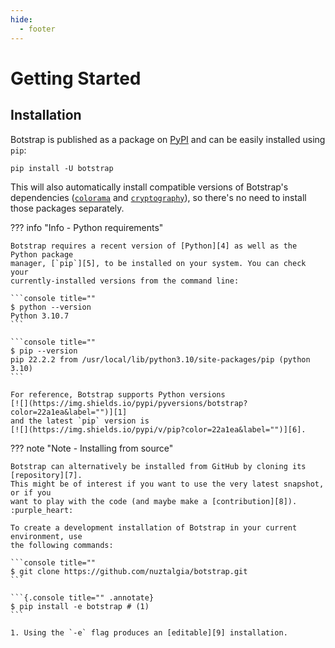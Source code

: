 ```yaml
---
hide:
  - footer
---
```


# Getting Started

## Installation

Botstrap is published as a package on [PyPI][1] and can be easily installed using `pip`:

```{.text .line-numbers-off title=""}
pip install -U botstrap
```

This will also automatically install compatible versions of Botstrap's dependencies
([`colorama`][2] and [`cryptography`][3]), so there's no need to install those packages
separately.

??? info "Info - Python requirements"

    Botstrap requires a recent version of [Python][4] as well as the Python package
    manager, [`pip`][5], to be installed on your system. You can check your
    currently-installed versions from the command line:

    ```console title=""
    $ python --version
    Python 3.10.7
    ```

    ```console title=""
    $ pip --version
    pip 22.2.2 from /usr/local/lib/python3.10/site-packages/pip (python 3.10)
    ```

    For reference, Botstrap supports Python versions
    [![](https://img.shields.io/pypi/pyversions/botstrap?color=22a1ea&label="")][1]
    and the latest `pip` version is
    [![](https://img.shields.io/pypi/v/pip?color=22a1ea&label="")][6].

??? note "Note - Installing from source"

    Botstrap can alternatively be installed from GitHub by cloning its [repository][7].
    This might be of interest if you want to use the very latest snapshot, or if you
    want to play with the code (and maybe make a [contribution][8]). :purple_heart:

    To create a development installation of Botstrap in your current environment, use
    the following commands:

    ```console title=""
    $ git clone https://github.com/nuztalgia/botstrap.git
    ```

    ```{.console title="" .annotate}
    $ pip install -e botstrap # (1)
    ```

    1. Using the `-e` flag produces an [editable][9] installation.

[1]: https://pypi.org/project/botstrap/
[2]: https://pypi.org/project/colorama/
[3]: https://pypi.org/project/cryptography/
[4]: https://www.python.org/downloads/
[5]: https://pip.pypa.io/en/stable/installation/
[6]: https://pypi.org/project/pip/
[7]: https://github.com/nuztalgia/botstrap
[8]: https://github.com/nuztalgia/botstrap/blob/main/.github/CONTRIBUTING.md
[9]: https://pip.pypa.io/en/stable/topics/local-project-installs/#editable-installs

<link rel="stylesheet" href="../stylesheets/getting-started.css" />

